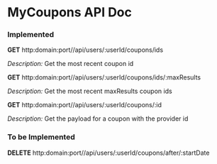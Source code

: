 
# MyCoupons API Doc


### Implemented

**GET** http:domain:port//api/users/:userId/coupons/ids

  *Description:* Get the most recent coupon id

**GET** http:domain:port//api/users/:userId/coupons/ids/:maxResults
  
  *Description:* Get the most recent maxResults coupon ids

**GET** http:domain:port//api/users/:userId/coupons/:id
  
  *Description:* Get the payload for a coupon with the provider id

### To be Implemented

**DELETE** http:domain:port//api/users/:userId/coupons/after/:startDate
